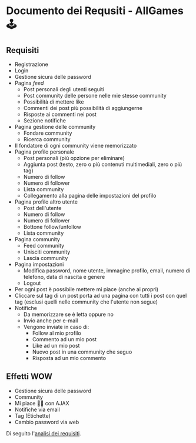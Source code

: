 # Documento dei Requsiti - **AllGames🕹️**

## Requisiti
- Registrazione
- Login
- Gestione sicura delle password
- Pagina *feed* 
    - Post personali degli utenti seguiti
    - Post community delle persone nelle mie stesse community
    - Possibilità di mettere like
    - Commenti dei post più possibilità di aggiungerne
    - Risposte ai commenti nei post
    - Sezione notifiche
- Pagina gestione delle community
    - Fondare community
    - Ricerca community
- Il fondatore di ogni community viene memorizzato
- Pagina profilo personale
    - Post personali (più opzione per eliminare)
    - Aggiunta post (testo, zero o più contenuti multimediali, zero o più tag)
    - Numero di follow
    - Numero di follower
    - Lista community
    - Collegamento alla pagina delle impostazioni del profilo
- Pagina profilo altro utente
    - Post dell'utente
    - Numero di follow
    - Numero di follower
    - Bottone follow/unfollow
    - Lista community
- Pagina community
    - Feed community
    - Unisciti community
    - Lascia community
- Pagina impostazioni
    - Modifica password, nome utente, immagine profilo, email, numero di telefono, data di nascita e genere
    - Logout
- Per ogni post è possibile mettere mi piace (anche ai propri)
- Cliccare sul tag di un post porta ad una pagina con tutti i post con quel tag (esclusi quelli nelle community che l'utente non segue)
- Notifiche
    - Da memorizzare se è letta oppure no
    - Invio anche per e-mail
    - Vengono inviate in caso di:
        - Follow al mio profilo
        - Commento ad un mio post
        - Like ad un mio post
        - Nuovo post in una community che seguo
        - Risposta ad un mio commento

## Effetti WOW
- Gestione sicura delle password
- Community
- Mi piace 👍🏻 con AJAX
- Notifiche via email
- Tag (Etichette)
- Cambio password via web

Di seguito l'[analisi dei requisiti](Analisi.md).